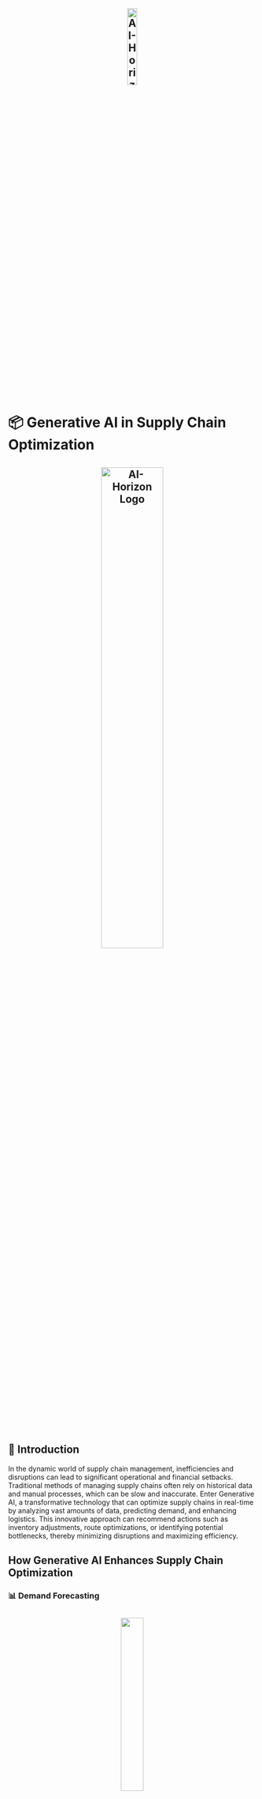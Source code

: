 <h2 align="center">
  <a href="https://ai-horizon.io/">
    <img width="20%" src="https://github.com/Nexasprint/GenAI-Usecases/assets/172467466/b2c6e902-475e-49fa-85f7-8145f79cfe83" alt="AI-Horizon Logo" />
  </a>
</h2>

# 📦 Generative AI in Supply Chain Optimization

<h2 align="center">
    <img width="50%" src="https://github.com/Nexasprint/GenAI-Usecases/assets/172467466/5dab263a-146a-4c46-9933-f56fac1a8db0" alt="AI-Horizon Logo" />
  </a>
</h2>

## 📘 Introduction

In the dynamic world of supply chain management, inefficiencies and disruptions can lead to significant operational and financial setbacks. Traditional methods of managing supply chains often rely on historical data and manual processes, which can be slow and inaccurate. Enter Generative AI, a transformative technology that can optimize supply chains in real-time by analyzing vast amounts of data, predicting demand, and enhancing logistics. This innovative approach can recommend actions such as inventory adjustments, route optimizations, or identifying potential bottlenecks, thereby minimizing disruptions and maximizing efficiency.

## How Generative AI Enhances Supply Chain Optimization

### 📊 Demand Forecasting

<h2 align="center">
  <img src="https://github.com/Nexasprint/GenAI-Usecases/assets/172467466/41916644-c3fa-4d3a-b4ad-a2f0ee53be55" style="width: 30%; height: auto;" />
</h2>

Generative AI utilizes vast amounts of historical and real-time data to accurately predict demand patterns. By learning from past sales, market trends, and external factors, AI can provide precise demand forecasts, enabling better inventory management and reducing stockouts or overstock situations.

**Example:**
A retailer's historical sales data shows seasonal spikes in product demand. Generative AI can forecast these trends and suggest inventory adjustments to meet expected demand, ensuring optimal stock levels.

### 🚚 Real-Time Logistics Optimization

<h2 align="center">
  <img src="https://github.com/Nexasprint/GenAI-Usecases/assets/172467466/07b923c0-c375-41fa-b9ed-f3ea6a5fcd32" style="width: 30%; height: auto;" />
</h2>

Generative AI continuously monitors logistics operations, identifying inefficiencies and recommending real-time optimizations. It can optimize routes, reduce delivery times, and lower transportation costs by analyzing traffic patterns, weather conditions, and other variables.

**Example:**
A logistics company uses AI to analyze real-time traffic data and optimize delivery routes, ensuring timely deliveries while minimizing fuel consumption and costs.

### 🔄 Inventory Management

<h2 align="center">
  <img src="https://github.com/Nexasprint/GenAI-Usecases/assets/172467466/180bcdaf-d944-4598-8f27-c4f397624db6" style="width: 30%; height: auto;" />
</h2>

Based on the analysis, Generative AI can recommend specific actions to manage inventory effectively. These recommendations can range from adjusting reorder points to optimizing warehouse layouts.

**Example:**
The AI suggests reorganizing a warehouse to streamline the picking process, reducing the time and effort required to fulfill orders and enhancing overall efficiency.

### 🛠️ Identifying Supply Chain Risks

<h2 align="center">
  <img src="https://github.com/Nexasprint/GenAI-Usecases/assets/172467466/b5a460c4-e58f-4238-9429-b96408ce2cdb" style="width: 30%; height: auto;" />
</h2>

Generative AI can also predict potential supply chain disruptions, such as supplier failures or geopolitical risks, and suggest contingency plans. This proactive approach helps mitigate risks and ensures continuity in supply chain operations.

**Example:**
The AI predicts potential disruptions in the supply chain due to political instability in a key supplier region and recommends diversifying suppliers to mitigate risk.


## 📊 Conventional Data Analysis and Prediction in Clinical Trials Using a Random Forest Model

```python
import numpy as np

# Simulating demand fluctuations
def simulate_demand():
    # Generate random demand for a period of time (e.g., months)
    demand = np.random.randint(50, 100, size=12)  # Example: monthly demand between 50 to 100 units
    return demand

# Optimizing supply chain configurations
def optimize_supply_chain(demand, transportation_costs, supplier_reliability):
    # Implement your optimization algorithm here
    # Example: minimizing total cost (transportation + inventory holding)
    total_cost = demand * transportation_costs + supplier_reliability * 1000  # Example cost function

    # Placeholder for optimization logic; replace with actual algorithm
    optimized_config = np.argmin(total_cost)  # Example: choose configuration with minimum cost

    return optimized_config

# Example data
months = 12
transportation_costs = 5  # Example: transportation cost per unit
supplier_reliability = 0.8  # Example: supplier reliability factor

# Simulation
demand = simulate_demand()
optimized_config = optimize_supply_chain(demand, transportation_costs, supplier_reliability)

# Output
print(f"Simulated monthly demand: {demand}")
print(f"Optimized supply chain configuration: {optimized_config}")

```
## 📊 Simplified Data Analysis and Prediction Using AI-Horizon's SDK

Steps to Get Started with Our SDK
Installation:

```python 
# Unfortunately, our SDK is not publicly available and cannot be installed for free.
# Please contact us at neelesh[@]ai-horizon.io for more information on acquiring access to our SDK.
```
Configuration:
Configure the SDK with your API key. Replace 'your_api_key' with your actual API key and import our SDK:

```python
import numpy as np

api_key = 'your_api_key'
```

Usage:
Use our SDK to call the generative AI functions. Here's an example of how to perform data analysis and prediction using our SDK:

```python
import numpy as np
import our_api

api_key = 'your_api_key'


# Simulating demand fluctuations
def simulate_demand():
    # Generate random demand for a period of time (e.g., months)
    demand = np.random.randint(50, 100, size=12)  # Example: monthly demand between 50 to 100 units
    return demand

# Optimizing supply chain configurations
def optimize_supply_chain(demand, transportation_costs, supplier_reliability):
    # Implement your optimization algorithm here
    # Example: minimizing total cost (transportation + inventory holding)
    total_cost = demand * transportation_costs + supplier_reliability * 1000  # Example cost function

    # Placeholder for optimization logic; replace with actual algorithm
    optimized_config = np.argmin(total_cost)  # Example: choose configuration with minimum cost

    return optimized_config

# Example data
months = 12
transportation_costs = 5  # Example: transportation cost per unit
supplier_reliability = 0.8  # Example: supplier reliability factor

# Simulation
demand = simulate_demand()
optimized_config = optimize_supply_chain(demand, transportation_costs, supplier_reliability)

# Output
print(f"Simulated monthly demand: {demand}")
print(f"Optimized supply chain configuration: {optimized_config}")
```
In this example, we demonstrate how to perform data analysis and prediction using a conventional Random Forest model and how to simplify the process using AI-Horizon SDK. The SDK streamlines the setup and usage, providing an efficient and integrated approach to clinical data analysis.

For more information on our SDKs and Agentic platform, please reach out to us. Visit our website at [AI-Horizon](https://ai-horizon.io/).


## Benefits of Generative AI in Supply Chain Optimization

<h2 align="center">
  <img src="https://github.com/Nexasprint/GenAI-Usecases/assets/172467466/282848aa-6f9f-4140-af00-c9f163397323" style="width: 30%; height: auto;" />
</h2>

### ⏱️Enhanced Efficiency

By optimizing various aspects of the supply chain in real-time, Generative AI significantly enhances operational efficiency. This leads to increased productivity and cost savings.

### 💰 Cost Savings

Proactive optimizations based on AI recommendations can reduce operational costs, from transportation and logistics to inventory holding costs.

### 🔍 Improved Accuracy

Generative AI provides highly accurate forecasts and recommendations by analyzing vast amounts of data and identifying patterns that might be overlooked by human operators. This leads to more reliable decision-making.

### 🌱 Increased Resilience

Regular risk assessments based on AI diagnostics help keep the supply chain resilient to disruptions, ensuring smooth operations and continuous supply.

## How AI Horizon Enhances Supply Chain Optimization

### Commitment to Customer Feedback and Essential Solutions

### 🔒 Flexible Deployment

AI Horizon enables the deployment of SDKs in either your own cloud environment or on-premises, providing flexibility and control. Whether using open-source or enterprise-level language models, our solutions are adaptable to meet your specific requirements, ensuring data security and compliance.

### 🛡️ Robust Security and Compliance

Our SDKs are developed in accordance with ISO 42001 framework standards, ensuring that Generative AI applications incorporate essential safety features. This guarantees secure handling of supply chain data, meeting stringent regulatory standards and protecting sensitive information.

### 💪 Versatile SDKs

AI Horizon's SDKs seamlessly integrate with over 100 language models, 20 vector databases, 10 embedding methods, and all major cloud platforms. This extensive compatibility allows for thorough data analysis and improved predictive capabilities, vital for optimizing supply chains.

### 🔑 Secure Activation with Secret Keys

Our Enterprise SDKs can be securely activated using secret keys, providing an extra layer of security. This feature ensures that rogue GenAI applications can be swiftly terminated, maintaining the integrity and control of your supply chain processes.

### 🏗️ Comprehensive Full-Stack Solutions

AI Horizon provides full-stack SDKs that offer a complete range of functionalities for various applications, including logistics management and inventory optimization. This all-inclusive approach supports every phase of supply chain operations, from demand forecasting to real-time monitoring.

### 🌐 Centralized Management with LLM Operations

AI Horizon's LLM Operations (LLMOPs) feature allows for centralized management of SDKs, language model requests, queries, logs, and events within your cloud environment. This centralized oversight ensures efficient monitoring and optimization of supply chains.

## Future Prospects of Generative AI in Supply Chain Optimization

### 📈 Predictive Maintenance

As Generative AI technology advances, it will continue to improve its predictive capabilities. This means even more accurate predictions of supply chain disruptions and better planning.

### 🌐 Integration with IoT

The integration of Generative AI with the Internet of Things (IoT) will enable even more comprehensive real-time monitoring. IoT devices can provide continuous data streams that AI can analyze to detect issues instantly.

### 🤖 Enhanced Machine Learning Models

Future developments in machine learning will enhance the AI's ability to learn from an even broader range of data, improving its predictive accuracy and recommendations.

### 🛡️ Ethical AI Practices

Ensuring data privacy, security, and ethical use of AI in supply chain optimization will be crucial as the technology becomes more widespread. Developing transparent and accountable AI systems will be essential for gaining user trust.

## Companies Currently Utilizing GenAI for Supply Chain Optimization

### 🏭 Amazon
Amazon integrates Generative AI to enhance their logistics and supply chain management systems, allowing for real-time monitoring and optimization of inventory and delivery routes. Their AI-driven solutions help reduce costs and improve customer satisfaction.

### 🚚 UPS
UPS employs Generative AI in their logistics operations to monitor and analyze delivery routes and schedules. This technology helps in identifying inefficiencies and recommending route optimizations, leading to significant cost savings and enhanced delivery reliability.

### 🛠️ Procter & Gamble (P&G)
P&G leverages Generative AI to support their supply chain solutions, providing real-time demand forecasting and inventory management. Their AI-powered tools enable more accurate and timely decisions, optimizing overall supply chain performance.

### 🌐 Unilever
Unilever utilizes Generative AI to monitor and optimize their supply chain operations in real-time. By analyzing vast amounts of data from various sources, AI helps in predicting demand and managing inventory levels, ensuring product availability and reducing wastage.

### 🔧 Walmart
Walmart uses Generative AI to enhance their supply chain management platform, which provides real-time logistics and inventory optimization. This integration allows for better asset management, reduced operational costs, and improved supply chain efficiency.

## 📜 Conclusion

Generative AI is revolutionizing the field of supply chain optimization by providing real-time analysis, accurate demand forecasts, and proactive risk management. This technology minimizes disruptions, reduces costs, and enhances the overall efficiency of supply chain operations. As AI continues to evolve, its integration with IoT and advancements in machine learning will further enhance its capabilities, paving the way for more resilient and agile supply chains. By embracing Generative AI, businesses can ensure their supply chains run smoothly, efficiently, and with minimal interruptions.

## 📚 References

- [Enhance Your Business with AI | High-Performance Compute](https://www.googleadservices.com/pagead/aclk?sa=L&ai=DChcSEwjqoqvCzoqHAxX6jEsFHUnuC0cYABABGgJzZg&ase=2&gclid=Cj0KCQjw7ZO0BhDYARIsAFttkChhkVNsKuD8iGqiHeIfuVzlWhWxcIUNHgwoUSizcQiswuxZx7HKimkaAqxOEALw_wcB&ohost=www.google.com&cid=CAESVeD27eV_timexXOmtFtg78eaeuiMOe_LDvZpAYkGG950xrI6OAqZBp7T0NF-uAH9wK1QIZvFPuHydOMzE29_ndbK4IxrOwcr3E8l2JvS5UZvGMvNUvQ&sig=AOD64_34-xLxd6OVKp_it-EjvmeFfppd2g&q&nis=4&adurl&ved=2ahUKEwi_4aTCzoqHAxUon2MGHSsXC5MQ0Qx6BAgJEAE)
- [Real-World Applications of Generative AI in Supply Chain](https://www.linkedin.com/pulse/beyond-hype-real-world-applications-generative-ai-todays-manglani-ltqyc/)
- [Generative AI | Amazon Supply Chain and Logistics](https://aws.amazon.com/blogs/supply-chain/category/generative-ai-2/)
- [Generative AI and Supply Chain Optimization](https://www.linkedin.com/pulse/generative-ai-supply-chain-optimization-maximizing-efficiency-industrial/)
- [UPS is Ensuring the Nation's Supply Chain Through AI Analytics](https://www.unilever.com/news/news-search/2023/how-ai-and-digital-help-us-innovate-faster-and-smarter/)
- [P&G Leans Into AI for Dynamic Routing and Sourcing Optimization](https://consumergoods.com/pg-leans-ai-dynamic-routing-and-sourcing-optimization)
- [Decking the aisles with data: How Walmart's AI-powered inventory system brightens the holidays](https://tech.walmart.com/content/walmart-global-tech/en_us/blog/post/walmarts-ai-powered-inventory-system-brightens-the-holidays.html)
